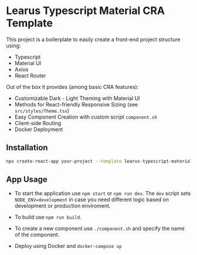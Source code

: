 # Learus Typescript Material CRA Template

This project is a boilerplate to easily create a front-end project structure using:

* Typescript
* Material UI
* Axios
* React Router

Out of the box it provides (among basic CRA features):

* Customizable Dark - Light Theming with Material UI
* Methods for React-friendly Responsive Sizing (see `src/styles/Theme.tsx`)
* Easy Component Creation with custom script `component.sh`
* Client-side Routing
* Docker Deployment

## Installation

```bash
npx create-react-app your-project --template learus-typescript-material
```

## App Usage

* To start the application use `npm start` or `npm run dev`. The `dev` script sets `NODE_ENV=development` in case you need different logic based on development or production enviroment.

* To build use `npm run build`.

* To create a new component use `./component.sh` and specify the name of the component.

* Deploy using Docker and `docker-compose up`
